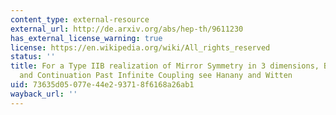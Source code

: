 ```yaml
---
content_type: external-resource
external_url: http://de.arxiv.org/abs/hep-th/9611230
has_external_license_warning: true
license: https://en.wikipedia.org/wiki/All_rights_reserved
status: ''
title: For a Type IIB realization of Mirror Symmetry in 3 dimensions, Brane Creation,
  and Continuation Past Infinite Coupling see Hanany and Witten
uid: 73635d05-077e-44e2-9371-8f6168a26ab1
wayback_url: ''
---
```

